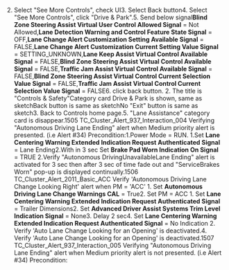 2. Select "See More Controls", check UI3. Select Back button4. Select "See More Controls", click "Drive & Park".5. Send below signal**Blind Zone Steering Assist Virtual User Control Allowed Signal** = Not Allowed,**Lane Detection Warning and Control Feature State Signal** = OFF,**Lane Change Alert Customization Setting Available Signal** = FALSE,**Lane Change Alert Customization Current Setting Value Signal** = SETTING_UNKNOWN,**Lane Keep Assist Virtual Control Available Signal** = FALSE,**Blind Zone Steering Assist Virtual Control Available Signal** = FALSE,**Traffic Jam Assist Virtual Control Available Signal** = FALSE,**Blind Zone Steering Assist Virtual Control Current Selection Value Signal** = FALSE,**Traffic Jam Assist Virtual Control Current Selection Value Signal** = FALSE6. click back button. 2. The title is "Controls & Safety"Category card Drive & Park is shown, same as sketchBack button is same as sketchNo "Exit" button is same as sketch3. Back to Controls home page.5. "Lane Assistance" category card is disappear.1505 TC_Cluster_Alert_937_Interaction_004 Verifying "Autonomous Driving Lane Ending" alert when Medium priority alert is presented. (i.e Alert #34) Precondition:1.Power Mode = RUN. 1.Set **Lane Centering Warning Extended Indication Request Authenticated Signal** = Lane Ending2.With in 3 sec Set **Brake Pad Worn Indication On Signal** = TRUE 2.Verify "Autonomous DrivingUnavailableLane Ending" alert is activated for 3 sec then after 3 sec of time fade out and "ServiceBrakes Worn" pop-up is displayed continually.1506 TC_Cluster_Alert_2011_Basic_ACC Verify 'Autonomous Driving Lane Change Looking Right' alert when PM = 'ACC' 1. Set **Autonomous Driving Lane Change Warnings CAL** = True2. Set PM = ACC 1. Set **Lane Centering Warning Extended Indication Request Authenticated Signal** = Trailer Dimensions2. Set **Advanced Driver Assist Systems Trim Level Indication Signal** = None3. Delay 2 sec4. Set **Lane Centering Warning Extended Indication Request Authenticated Signal** = No Indication 2. Verify 'Auto Lane Change Looking for an Opening' is deactivated.4. Verify 'Auto Lane Change Looking for an Opening' is deactivated.1507 TC_Cluster_Alert_937_Interaction_005 Verifying "Autonomous Driving Lane Ending" alert when Medium priority alert is not presented. (i.e Alert #34) Precondition:
